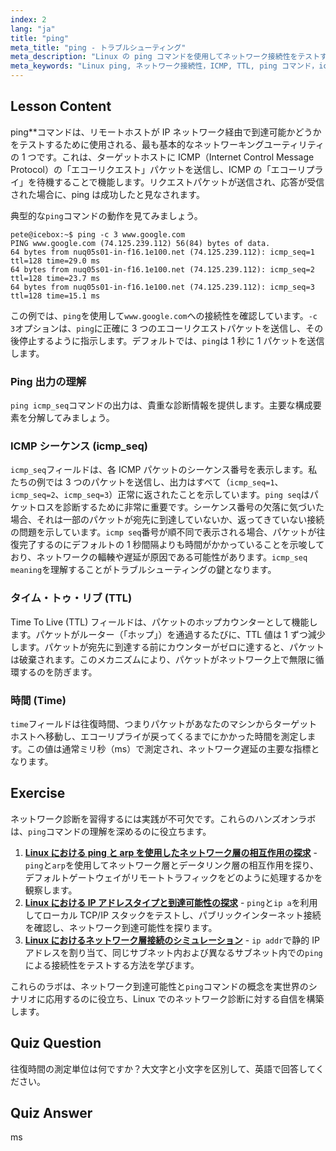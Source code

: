 ```yaml
---
index: 2
lang: "ja"
title: "ping"
meta_title: "ping - トラブルシューティング"
meta_description: "Linux の ping コマンドを使用してネットワーク接続性をテストする方法を学びます。このガイドでは、icmp_seq、TTL、往復時間を含む ping の出力を解説します。ping シーケンスを解釈してネットワークの問題を診断する方法を理解しましょう。"
meta_keywords: "Linux ping, ネットワーク接続性，ICMP, TTL, ping コマンド，icmp_seq, ping seq, icmp seq, icmp_seq 意味，ping icmp_seq, Linux ネットワーキング"
---
```


## Lesson Content

ping\*\*コマンドは、リモートホストが IP ネットワーク経由で到達可能かどうかをテストするために使用される、最も基本的なネットワーキングユーティリティの 1 つです。これは、ターゲットホストに ICMP（Internet Control Message Protocol）の「エコーリクエスト」パケットを送信し、ICMP の「エコーリプライ」を待機することで機能します。リクエストパケットが送信され、応答が受信された場合に、ping は成功したと見なされます。

典型的な`ping`コマンドの動作を見てみましょう。

```plaintext
pete@icebox:~$ ping -c 3 www.google.com
PING www.google.com (74.125.239.112) 56(84) bytes of data.
64 bytes from nuq05s01-in-f16.1e100.net (74.125.239.112): icmp_seq=1 ttl=128 time=29.0 ms
64 bytes from nuq05s01-in-f16.1e100.net (74.125.239.112): icmp_seq=2 ttl=128 time=23.7 ms
64 bytes from nuq05s01-in-f16.1e100.net (74.125.239.112): icmp_seq=3 ttl=128 time=15.1 ms
```

この例では、`ping`を使用して`www.google.com`への接続性を確認しています。`-c 3`オプションは、`ping`に正確に 3 つのエコーリクエストパケットを送信し、その後停止するように指示します。デフォルトでは、`ping`は 1 秒に 1 パケットを送信します。

### Ping 出力の理解

`ping icmp_seq`コマンドの出力は、貴重な診断情報を提供します。主要な構成要素を分解してみましょう。

### ICMP シーケンス (icmp_seq)

`icmp_seq`フィールドは、各 ICMP パケットのシーケンス番号を表示します。私たちの例では 3 つのパケットを送信し、出力はすべて（`icmp_seq=1`、`icmp_seq=2`、`icmp_seq=3`）正常に返されたことを示しています。`ping seq`はパケットロスを診断するために非常に重要です。シーケンス番号の欠落に気づいた場合、それは一部のパケットが宛先に到達していないか、返ってきていない接続の問題を示しています。`icmp seq`番号が順不同で表示される場合、パケットが往復完了するのにデフォルトの 1 秒間隔よりも時間がかかっていることを示唆しており、ネットワークの輻輳や遅延が原因である可能性があります。`icmp_seq meaning`を理解することがトラブルシューティングの鍵となります。

### タイム・トゥ・リブ (TTL)

Time To Live (TTL) フィールドは、パケットのホップカウンターとして機能します。パケットがルーター（「ホップ」）を通過するたびに、TTL 値は 1 ずつ減少します。パケットが宛先に到達する前にカウンターがゼロに達すると、パケットは破棄されます。このメカニズムにより、パケットがネットワーク上で無限に循環するのを防ぎます。

### 時間 (Time)

`time`フィールドは往復時間、つまりパケットがあなたのマシンからターゲットホストへ移動し、エコーリプライが戻ってくるまでにかかった時間を測定します。この値は通常ミリ秒（ms）で測定され、ネットワーク遅延の主要な指標となります。

## Exercise

ネットワーク診断を習得するには実践が不可欠です。これらのハンズオンラボは、`ping`コマンドの理解を深めるのに役立ちます。

1. **[Linux における ping と arp を使用したネットワーク層の相互作用の探求](https://labex.io/ja/labs/comptia-explore-network-layer-interaction-with-ping-and-arp-in-linux-592746)** - `ping`と`arp`を使用してネットワーク層とデータリンク層の相互作用を探り、デフォルトゲートウェイがリモートトラフィックをどのように処理するかを観察します。
2. **[Linux における IP アドレスタイプと到達可能性の探求](https://labex.io/ja/labs/comptia-explore-ip-address-types-and-reachability-in-linux-592780)** - `ping`と`ip a`を利用してローカル TCP/IP スタックをテストし、パブリックインターネット接続を確認し、ネットワーク到達可能性を探ります。
3. **[Linux におけるネットワーク層接続のシミュレーション](https://labex.io/ja/labs/comptia-simulate-network-layer-connectivity-in-linux-592752)** - `ip addr`で静的 IP アドレスを割り当て、同じサブネット内および異なるサブネット内での`ping`による接続性をテストする方法を学びます。

これらのラボは、ネットワーク到達可能性と`ping`コマンドの概念を実世界のシナリオに応用するのに役立ち、Linux でのネットワーク診断に対する自信を構築します。

## Quiz Question

往復時間の測定単位は何ですか？大文字と小文字を区別して、英語で回答してください。

## Quiz Answer

ms
